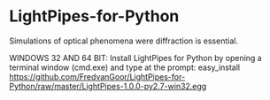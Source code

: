# LightPipes-for-Python
Simulations of optical phenomena were diffraction is essential.

WINDOWS 32 AND 64 BIT:
Install LightPipes for Python by opening a terminal window (cmd.exe) and type at the prompt: 
easy_install https://github.com/FredvanGoor/LightPipes-for-Python/raw/master/LightPipes-1.0.0-py2.7-win32.egg
